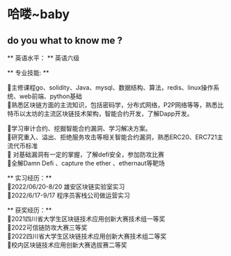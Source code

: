 # 哈喽~baby

## do you what to know me ?

** 英语水平： **     英语六级

** 专业技能: **

主修课程go、solidity、Java、mysql、数据结构、算法，redis、linux操作系统、web前端、python基础  
熟悉区块链方面的主流知识，包括密码学，分布式网络，P2P网络等等，熟悉比特币以太坊的主流区块链技术架构，智能合约开发，了解Dapp开发。  

学习审计合约、挖掘智能合约漏洞、学习解决方案。  
研究重入、溢出、拒绝服务攻击等相关智能合约漏洞，熟悉ERC20、ERC721主流代币标准  
 对基础漏洞有一定的掌握，了解defi安全，参加防攻比赛  
 全解Damn Defi 、capture the ether 、ethernaut等靶场  

** 实习经历：**  
2022/06/20-8/20  雄安区块链实验室实习  
2022/6/17-9/17  程序员客栈公司做运营实习  

** 获奖经历：**  
2021四川省大学生区块链技术应用创新大赛技术组一等奖  
2022可信链防攻大赛三等奖  
2022四川省大学生区块链技术应用创新大赛技术组二等奖  
校内区块链技术应用创新大赛选拔赛二等奖  

<br>

<span id="busuanzi_container_site_pv" style='display:none'>
    👀 本文总访问量：<span id="busuanzi_value_site_pv"></span> 次
</span>
<span id="busuanzi_container_site_uv" style='display:none'>
    | 🚴‍♂️ 本文总访客数：<span id="busuanzi_value_site_uv"></span> 人
</span>

<br>
